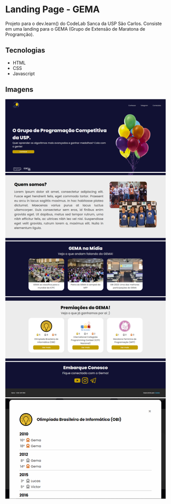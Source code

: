 # Landing Page - GEMA
Projeto para o dev.learn() do CodeLab Sanca da USP São Carlos.
Consiste em uma landing para o GEMA (Grupo de Extensão de Maratona de Programção).

## Tecnologias
- HTML
- CSS
- Javascript

## Imagens
![Frontpage do projeto](./images/Frontpage.png)
![Seção sobre nós](./images/AboutUsSection.png)
![Seção notícias](./images/NewsSection.png)
![Seção premiações](./images/AwardsSection.png)
![Seção footer](./images/FooterSection.png)
![Modal preimações](./images/AwardModal.png)